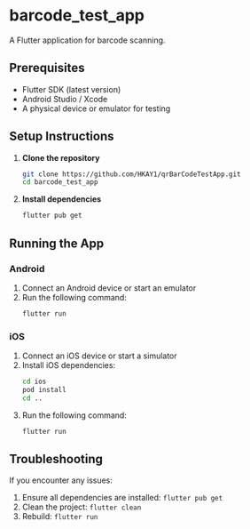 # barcode_test_app

A Flutter application for barcode scanning.

## Prerequisites

- Flutter SDK (latest version)
- Android Studio / Xcode
- A physical device or emulator for testing

## Setup Instructions

1. **Clone the repository**
   ```bash
   git clone https://github.com/HKAY1/qrBarCodeTestApp.git
   cd barcode_test_app
   ```

2. **Install dependencies**
   ```bash
   flutter pub get
   ```

## Running the App

### Android
1. Connect an Android device or start an emulator
2. Run the following command:
   ```bash
   flutter run
   ```

### iOS
1. Connect an iOS device or start a simulator
2. Install iOS dependencies:
   ```bash
   cd ios
   pod install
   cd ..
   ```
3. Run the following command:
   ```bash
   flutter run
   ```

## Troubleshooting

If you encounter any issues:
1. Ensure all dependencies are installed: `flutter pub get`
2. Clean the project: `flutter clean`
3. Rebuild: `flutter run`



